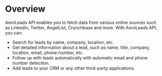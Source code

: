 # Overview

AeroLeads API enables you to fetch data from various online sources such as
LinkedIn, Twitter, AngelList, Crunchbase and more. With AeroLeads API, you can:

- Search for leads by name, company, location, etc.
- Get detailed information about a lead, such as name, title, company,
  location, email, phone number, etc.
- Follow up with leads automatically with automatic email and phone number
  detection.
- Add leads to your CRM or any other third-party applications.
